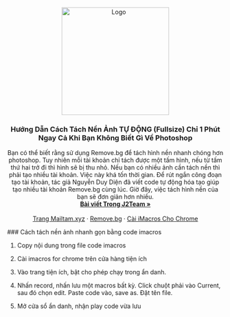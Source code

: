 <!-- PROJECT LOGO -->
<br />
<p align="center">
  <a href="https://github.com/ddien/tach-nen-anh-auto-imacros">
    <img src="https://www.remove.bg/images/remove_image_background.jpg" alt="Logo" width="250" >
  </a>

  <h3 align="center">Hướng Dẫn Cách Tách Nền Ảnh TỰ ĐỘNG (Fullsize) Chỉ 1 Phút Ngay Cả Khi Bạn Không Biết Gì Về Photoshop
</h3>

  <p align="center">
    Bạn có thể biết rằng sử dụng Remove.bg để tách hình nền nhanh chóng hơn photoshop. Tuy nhiên mỗi tài khoản chỉ tách được một tấm hình, nếu từ tấm thứ hai trở đi thì hình sẽ bị thu nhỏ. Nếu bạn có nhiều ảnh cần tách nền thì phải tạo nhiều tài khoản. Việc này khá tốn thời gian. Để rút ngắn công đoạn tạo tài khoản, tác giả Nguyễn Duy Diện đã viết code tự động hóa tạo giúp tạo nhiều tài khoản Remove.bg cùng lúc. Giờ đây, việc tách hình nền của bạn sẽ đơn giản hơn nhiều.
    <br />
    <a href="https://www.facebook.com/1184939841838134/"><strong>Bài viết Trong J2Team »</strong></a>
    <br />
    <br />
    <a href="http://mailtam.xyz">Trang Mailtam.xyz</a>
    ·
    <a href="https://remove.bg">Remove.bg</a>
    ·
    <a href="https://chrome.google.com/webstore/detail/imacros-for-chrome/cplklnmnlbnpmjogncfgfijoopmnlemp?hl=vi">Cài iMacros Cho Chrome</a>
  </p>
  </p>
 </p>
### Cách tách nền ảnh nhanh gọn bằng code imacros

1. Copy nội dung trong file code imacros

2. Cài imacros for chrome trên cửa hàng tiện ích

3. Vào trang tiện ích, bật cho phép chạy trong ẩn danh.

4. Nhấn record, nhấn lưu một macros bất kỳ. Click chuột phải vào Current, sau đó chọn edit. Paste code vào, save as. Đặt tên file.

5. Mở cửa sổ ẩn danh, nhận play code vừa lưu

